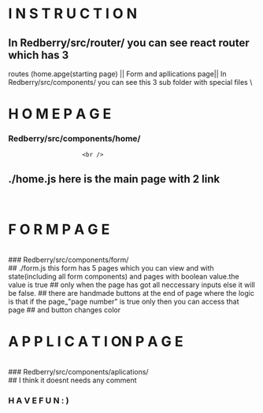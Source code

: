#                                                         I N S T R U C T I O N
### 

##   In  Redberry/src/router/ you can see react router which has 3
   routes (home.apge(starting page) || Form  and apllications page||
   In  Redberry/src/components/ you can see this 3 sub folder  with special files
\
#                                                      H O M E             P A G E
###              Redberry/src/components/home/
                         <br />
##           ./home.js      here is the main page with 2 link
<br />

#                                                     F O R M           P A G E

<br />
###          Redberry/src/components/form/
<br />
##   ./form.js          this form has 5 pages which you can view and   with state(including all form components) and pages with boolean value.the value is true
##      only when the page has got all neccessary inputs else it will be false. 
##          there are handmade buttons  at the end of page where the logic is that if the page_"page number" is true only then you can access that page
##    and button changes color
<br />


#                                                     A P P L I C A T I ON        P A G E
<br />
###   Redberry/src/components/aplications/
<br />
##        I think it doesnt needs any comment
<br />

###                                                  H A V E         F U N : )

